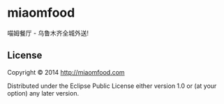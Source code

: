 # miaomfood

喵姆餐厅 - 乌鲁木齐全城外送!

## License

Copyright © 2014 http://miaomfood.com

Distributed under the Eclipse Public License either version 1.0 or (at your option) any later version.
